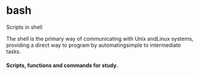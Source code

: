 # bash
Scripts in shell

The shell is the primary way of communicating with Unix andLinux systems, providing a direct way to program by automatingsimple to intermediate tasks. 
#### Scripts, functions and commands for study. 
